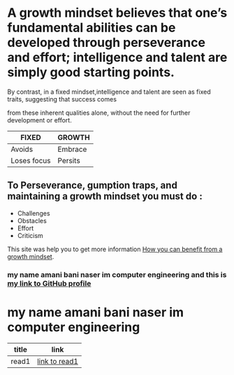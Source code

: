 # A growth mindset believes that one’s fundamental abilities can be developed through perseverance and effort; intelligence and talent are simply good starting points.



By contrast, in a fixed mindset,intelligence and talent are seen as fixed traits, suggesting that success comes

from these inherent qualities alone, without the need for further development or effort.


| FIXED       | GROWTH  |
| ----------- | ------- |
| Avoids      | Embrace |
| Loses focus | Persits |

## To Perseverance, gumption traps, and maintaining a growth mindset you must do :

- Challenges
- Obstacles
- Effort
- Criticism

This site was help you to get more information [How you can benefit from a growth mindset](https://www.atlassian.com/blog/inside-atlassian/growth-mindset/).

### my name amani bani naser im computer engineering and this is [ my link to GitHub profile ](https://github.com/amani-bn)

# my name amani bani naser im computer engineering 

| title | link |
| ----- | --------------------------------------------------------------- |
| read1 | [link to read1](https://amani-bn.github.io/reading-notes/read1) |
